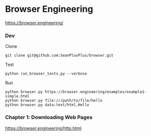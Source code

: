 # Browser Engineering

https://browser.engineering/

### Dev

Clone

```
git clone git@github.com:SeanPlusPlus/browser.git
```

Test

```
python run_browser_tests.py --verbose
```

Run

```
python browser.py https://browser.engineering/examples/example1-simple.html
python browser.py file:///path/to/file/hello 
python browser.py data:text/html,Hello
```


### Chapter 1: Downloading Web Pages

https://browser.engineering/http.html